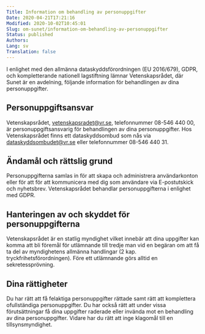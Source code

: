 ```yaml
---
Title: Information om behandling av personuppgifter
Date: 2020-04-21T17:21:16
Modified: 2020-10-02T10:45:01
Slug: om-sunet/information-om-behandling-av-personuppgifter
Status: published
Authors: 
Lang: sv
Translation: false
---
```


I enlighet med den allmänna dataskyddsförordningen (EU 2016/679), GDPR, och kompletterande nationell lagstiftning lämnar Vetenskapsrådet, där Sunet är en avdelning, följande information för behandlingen av dina personuppgifter.

Personuppgiftsansvar
--------------------

Vetenskapsrådet, [vetenskapsradet@vr.se](mailto:vetenskapsradet@vr.se), telefonnummer 08-546 440 00, är personuppgiftsansvarig för behandlingen av dina personuppgifter. Hos Vetenskapsrådet finns ett dataskyddsombud som nås via [dataskyddsombudet@vr.se](mailto:dataskyddsombudet@vr.se) eller telefonnummer 08-546 440 31.

Ändamål och rättslig grund
--------------------------

Personuppgifterna samlas in för att skapa och administrera användarkonton eller för att för att kommunicera med dig som användare via E-postutskick och nyhetsbrev. Vetenskapsrådet behandlar personuppgifterna i enlighet med GDPR.

Hanteringen av och skyddet för personuppgifterna
------------------------------------------------

Vetenskapsrådet är en statlig myndighet vilket innebär att dina uppgifter kan komma att bli föremål för utlämnande till tredje man vid en begäran om att få ta del av myndighetens allmänna handlingar (2 kap. tryckfrihetsförordningen). Före ett utlämnande görs alltid en sekretessprövning.

Dina rättigheter
----------------

Du har rätt att få felaktiga personuppgifter rättade samt rätt att komplettera ofullständiga personuppgifter. Du har också rätt att under vissa förutsättningar få dina uppgifter raderade eller invända mot en behandling av dina personuppgifter. Vidare har du rätt att inge klagomål till en tillsynsmyndighet.

 

